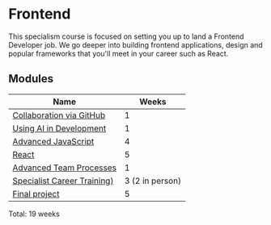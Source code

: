 # Frontend

This specialism course is focused on setting you up to land a Frontend Developer job. We go deeper into building frontend applications, design and popular frameworks that you'll meet in your career such as React.

## Modules

| Name                                                                                     | Weeks           |
| ---------------------------------------------------------------------------------------- | --------------- |
| [Collaboration via GitHub](../../shared-modules/collaboration-via-github/README.md)      | 1               |
| [Using AI in Development](../../shared-modules/using-ai-in-development/README.md)        | 1               |
| [Advanced JavaScript](./advanced-javascript/README.md)                                   | 4               |
| [React](./react/README.md)                                                               | 5               |
| [Advanced Team Processes](../../shared-modules/advanced-team-processes/README.md)        | 1               |
| [Specialist Career Training)](../../shared-modules/specialist-career-training/README.md) | 3 (2 in person) |
| [Final project](./final-project/README.md)                                               | 5               |

Total: 19 weeks
